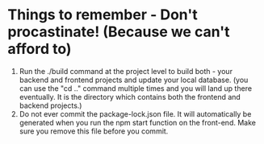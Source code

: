 # Things to remember - Don't procastinate! (Because we can't afford to)
1. Run the ./build command at the project level to build both - your backend and frontend projects and update your local database. (you can use the "cd .." command multiple times and you will land up there eventually. It is the directory which contains both the frontend and backend projects.)
2. Do not ever commit the package-lock.json file. It will automatically be generated when you run the npm start function on the front-end. Make sure you remove this file before you commit.
